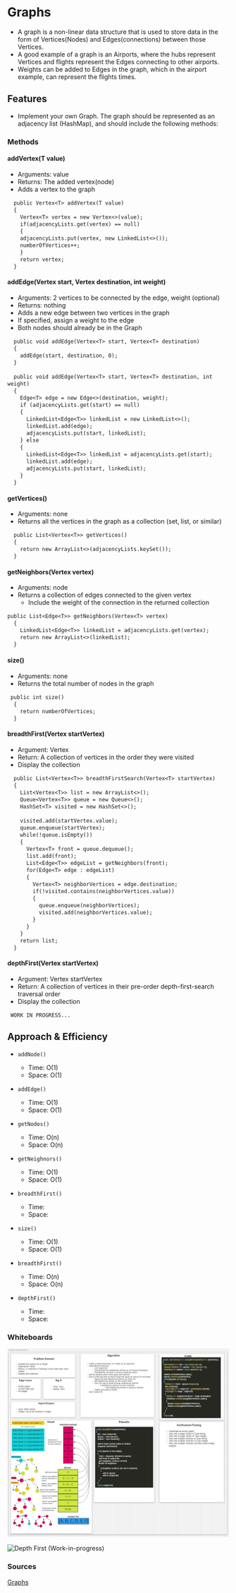 # Graphs

- A graph is a non-linear data structure that is used to store data in the form of Vertices(Nodes) and Edges(connections) between those Vertices.
- A good example of a graph is an Airports, where the hubs represent Vertices and flights represent the Edges connecting to other airports.
- Weights can be added to Edges in the graph, which in the airport example, can represent the flights times.

## Features

- Implement your own Graph. The graph should be represented as an adjacency list (HashMap), and should include the following methods:

### Methods

#### addVertex(T value)

- Arguments: value
- Returns: The added vertex(node)
- Adds a vertex to the graph

```
  public Vertex<T> addVertex(T value)
  {
    Vertex<T> vertex = new Vertex<>(value);
    if(adjacencyLists.get(vertex) == null)
    {
    adjacencyLists.put(vertex, new LinkedList<>());
    numberOfVertices++;
    }
    return vertex;
  }
```

#### addEdge(Vertex<T> start, Vertex<T> destination, int weight)

- Arguments: 2 vertices to be connected by the edge, weight (optional)
- Returns: nothing
- Adds a new edge between two vertices in the graph
- If specified, assign a weight to the edge
- Both nodes should already be in the Graph

```
  public void addEdge(Vertex<T> start, Vertex<T> destination)
  {
    addEdge(start, destination, 0);
  }

  public void addEdge(Vertex<T> start, Vertex<T> destination, int weight)
  {
    Edge<T> edge = new Edge<>(destination, weight);
    if (adjacencyLists.get(start) == null)
    {
      LinkedList<Edge<T>> linkedList = new LinkedList<>();
      linkedList.add(edge);
      adjacencyLists.put(start, linkedList);
    } else
    {
      LinkedList<Edge<T>> linkedList = adjacencyLists.get(start);
      linkedList.add(edge);
      adjacencyLists.put(start, linkedList);
    }
  }
```

#### getVertices()

- Arguments: none
- Returns all the vertices in the graph as a collection (set, list, or similar)

```
  public List<Vertex<T>> getVertices()
  {
    return new ArrayList<>(adjacencyLists.keySet());
  }
```

#### getNeighbors(Vertex<T> vertex)

- Arguments: node
- Returns a collection of edges connected to the given vertex
  - Include the weight of the connection in the returned collection

```
public List<Edge<T>> getNeighbors(Vertex<T> vertex)
  {
    LinkedList<Edge<T>> linkedList = adjacencyLists.get(vertex);
    return new ArrayList<>(linkedList);
  }
```

#### size()

- Arguments: none
- Returns the total number of nodes in the graph

```
 public int size()
  {
    return numberOfVertices;
  }
```

#### breadthFirst(Vertex<T> startVertex)

- Argument: Vertex
- Return: A collection of vertices in the order they were visited
- Display the collection

```
  public List<Vertex<T>> breadthFirstSearch(Vertex<T> startVertex)
  {
    List<Vertex<T>> list = new ArrayList<>();
    Queue<Vertex<T>> queue = new Queue<>();
    HashSet<T> visited = new HashSet<>();

    visited.add(startVertex.value);
    queue.enqueue(startVertex);
    while(!queue.isEmpty())
    {
      Vertex<T> front = queue.dequeue();
      list.add(front);
      List<Edge<T>> edgeList = getNeighbors(front);
      for(Edge<T> edge : edgeList)
      {
        Vertex<T> neighborVertices = edge.destination;
        if(!visited.contains(neighborVertices.value))
        {
          queue.enqueue(neighborVertices);
          visited.add(neighborVertices.value);
        }
      }
    }
    return list;
  }
```

#### depthFirst(Vertex<T> startVertex)

- Argument: Vertex startVertex
- Return: A collection of vertices in their pre-order depth-first-search traversal order
- Display the collection

```
 WORK IN PROGRESS...
```
## Approach & Efficiency

- `addNode()`
  - Time: O(1)
  - Space: O(1)

- `addEdge()`
  - Time: O(1)
  - Space: O(1)

- `getNodes()`
  - Time: O(n)
  - Space: O(n)

- `getNeighnors()`
  - Time: O(1)
  - Space: O(1)

- `breadthFirst()`
  - Time:
  - Space:

- `size()`
  - Time: O(1)
  - Space: O(1)

- `breadthFirst()`
  - Time: O(n)
  - Space: O(n)

- `depthFirst()`
  - Time:
  - Space:

### Whiteboards

![Breadth First](../../assets/graphBreadthFirst.PNG)

![Depth First (Work-in-progress)]()


### Sources

[Graphs](https://codefellows.github.io/common_curriculum/data_structures_and_algorithms/Code_401/class-35/resources/graphs.html)
